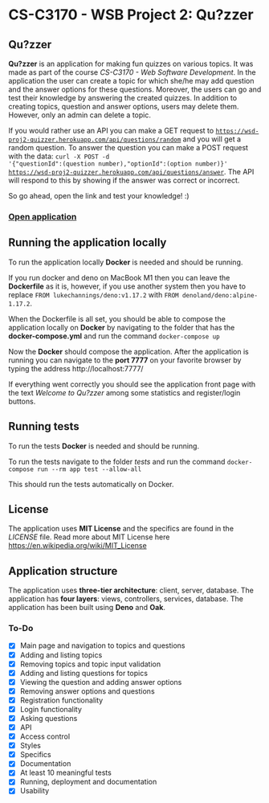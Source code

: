 # CS-C3170 - WSB Project 2: Qu?zzer

## Qu?zzer

**Qu?zzer** is an application for making fun quizzes on various topics. It was made as part of the course _CS-C3170 - Web Software Development_. In the application the user can create a topic for which she/he may add question and the answer options for these questions. Moreover, the users can go and test their knowledge by answering the created quizzes. In addition to creating topics, question and answer options, users may delete them. However, only an admin can delete a topic.

If you would rather use an API you can make a GET request to <code>https://wsd-proj2-quizzer.herokuapp.com/api/questions/random</code> and you will get a random question. To answer the question you can make a POST request with the data: <code>curl -X POST -d '{"questionId":(question number),"optionId":(option number)}' https://wsd-proj2-quizzer.herokuapp.com/api/questions/answer</code>. The API will respond to this by showing if the answer was correct or incorrect.

So go ahead, open the link and test your knowledge! :)

### [Open application](https://wsd-proj2-quizzer.herokuapp.com)

## Running the application locally

To run the application locally **Docker** is needed and should be running.

If you run docker and deno on MacBook M1 then you can leave the **Dockerfile** as it is, however, if you use another system then you have to replace
<code>FROM lukechannings/deno:v1.17.2</code>
with
<code>FROM denoland/deno:alpine-1.17.2</code>.

When the Dockerfile is all set, you should be able to compose the application locally on **Docker** by navigating to the folder that has the **docker-compose.yml** and run the command
<code>docker-compose up</code>

Now the **Docker** should compose the application. After the application is running you can navigate to the **port 7777** on your favorite browser by typing the address http://localhost:7777/

If everything went correctly you should see the application front page with the text _Welcome to Qu?zzer_ among some statistics and register/login buttons.

## Running tests

To run the tests **Docker** is needed and should be running.

To run the tests navigate to the folder _tests_ and run the command
<code>docker-compose run --rm app test --allow-all</code>

This should run the tests automatically on Docker.

## License

The application uses **MIT License** and the specifics are found in the _LICENSE_ file. Read more about MIT License here https://en.wikipedia.org/wiki/MIT_License

## Application structure

The application uses **three-tier architecture**: client, server, database. The application has **four layers**: views, controllers, services, database. The application has been built using **Deno** and **Oak**.

### To-Do

- [x] Main page and navigation to topics and questions
- [x] Adding and listing topics
- [x] Removing topics and topic input validation
- [x] Adding and listing questions for topics
- [x] Viewing the question and adding answer options
- [x] Removing answer options and questions
- [x] Registration functionality
- [x] Login functionality
- [x] Asking questions
- [x] API
- [x] Access control
- [x] Styles
- [x] Specifics
- [x] Documentation
- [x] At least 10 meaningful tests
- [x] Running, deployment and documentation
- [x] Usability
